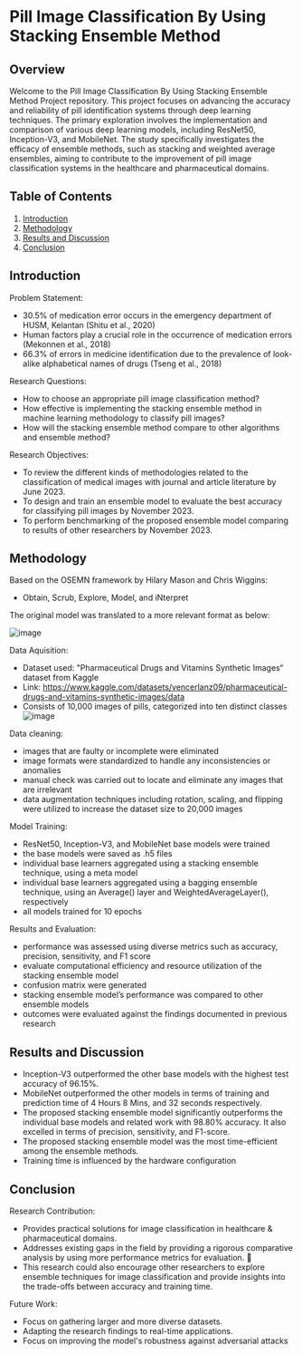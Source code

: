 # Pill Image Classification By Using Stacking Ensemble Method

## Overview
Welcome to the Pill Image Classification By Using Stacking Ensemble Method Project repository. This project focuses on advancing the accuracy and reliability of pill identification systems through deep learning techniques. The primary exploration involves the implementation and comparison of various deep learning models, including ResNet50, Inception-V3, and MobileNet. The study specifically investigates the efficacy of ensemble methods, such as stacking and weighted average ensembles, aiming to contribute to the improvement of pill image classification systems in the healthcare and pharmaceutical domains.

## Table of Contents
1. [Introduction](#introduction)
2. [Methodology](#methodology)
3. [Results and Discussion](#results-and-discussion)
4. [Conclusion](#conclusion)


## Introduction
Problem Statement:
- 30.5% of medication error occurs in the emergency department of HUSM, Kelantan (Shitu et al., 2020)
- Human factors play a crucial role in the occurrence of medication errors (Mekonnen et al., 2018)
- 66.3% of errors in medicine identification due to the prevalence of look-alike alphabetical names of drugs (Tseng et al., 2018)

Research Questions:
- How to choose an appropriate pill image classification method?
- How effective is implementing the stacking ensemble method in machine learning methodology to classify pill images?
- How will the stacking ensemble method compare to other algorithms and ensemble method?

Research Objectives:
- To review the different kinds of methodologies related to the classification of medical images with journal and article literature by June 2023.
- To design and train an ensemble model to evaluate the best accuracy for classifying pill images by November 2023.
- To perform benchmarking of the proposed ensemble model comparing to results of other researchers by November 2023.


## Methodology
Based on the OSEMN framework by Hilary Mason and Chris Wiggins:
- Obtain, Scrub, Explore, Model, and iNterpret

The original model was translated to a more relevant format as below:

![image](https://github.com/faisalmadd/Pill-Image-Classification-By-Using-Stacking-Ensemble-Method/assets/84001348/6015ed49-384f-4bcf-997a-e0ade80fdf5a)

Data Aquisition:
- Dataset used: "Pharmaceutical Drugs and Vitamins Synthetic Images“ dataset from Kaggle
- Link: https://www.kaggle.com/datasets/vencerlanz09/pharmaceutical-drugs-and-vitamins-synthetic-images/data
- Consists of 10,000 images of pills, categorized into ten distinct classes
![image](https://github.com/faisalmadd/Pill-Image-Classification-By-Using-Stacking-Ensemble-Method/assets/84001348/2e4a6620-73d8-48c5-aca3-6f8b99b7d6a3)

Data cleaning:
- images that are faulty or incomplete were eliminated
- image formats were standardized to handle any inconsistencies or anomalies
- manual check was carried out to locate and eliminate any images that are irrelevant
- data augmentation techniques including rotation, scaling, and flipping were utilized to increase the dataset size to 20,000 images

Model Training:
- ResNet50, Inception-V3, and MobileNet base models were trained
- the base models were saved as .h5 files
- individual base learners aggregated using a stacking ensemble technique, using a meta model
- individual base learners aggregated using a bagging ensemble technique, using an Average() layer and WeightedAverageLayer(), respectively
- all models trained for 10 epochs

Results and Evaluation:
- performance was assessed using diverse metrics such as accuracy, precision, sensitivity, and F1 score
- evaluate computational efficiency and resource utilization of the stacking ensemble model
- confusion matrix were generated
- stacking ensemble model’s performance was compared to other ensemble models
- outcomes were evaluated against the findings documented in previous research

## Results and Discussion
- Inception-V3 outperformed the other base models with the highest test accuracy of 96.15%.
- MobileNet outperformed the other models in terms of training and prediction time of 4 Hours 8 Mins, and 32 seconds respectively.
- The proposed stacking ensemble model significantly outperforms the individual base models and related work with 98.80% accuracy. It also excelled in terms of precision, sensitivity, and F1-score.
- The proposed stacking ensemble model was the most time-efficient among the ensemble methods.
- Training time is influenced by the hardware configuration

## Conclusion
Research Contribution:
- Provides practical solutions for image classification in healthcare & pharmaceutical domains.
- Addresses existing gaps in the field by providing a rigorous comparative analysis by using more performance metrics for evaluation. 
- This research could also encourage other researchers to explore ensemble techniques for image classification and provide insights into the trade-offs between accuracy and training time.

Future Work:
- Focus on gathering larger and more diverse datasets.
- Adapting the research findings to real-time applications.
- Focus on improving the model's robustness against adversarial attacks 




